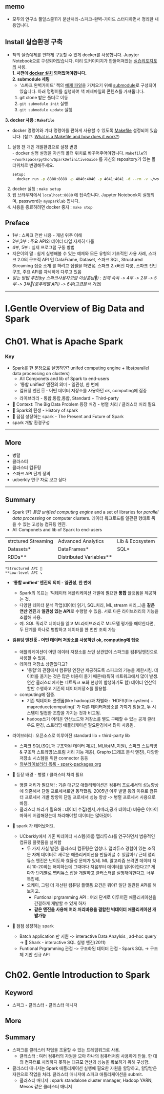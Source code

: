 ## memo
- 모두의 연구소 풀잎스쿨11기 분산처리-스파크-완벽-가이드 스터디하면서 정리한 내용입니다.

## Install 실습환경 구축
- 책의 실습예제를 편하게 구동할 수 있게 docker를 사용합니다. Jupyter Notebook으로 구성되어있습니다. 미리 도커이미지가 만들어져있는 [실습리포지토리](https://github.com/dream2globe/SparkDefinitiveGuide) 사용.  
**1. 사전에 [docker 설치](https://docs.docker.com/engine/install/) 되어있어야합니다.**  
**2. submodule 세팅**  
  - '스파크 완벽가이드' 책의 [예제 파일](https://github.com/FVBros/Spark-The-Definitive-Guide/tree/a1f81d09687c227c1401f11d5e7ef1a49651a6f9)을 가져오기 위해 [submodule](https://git-scm.com/book/en/v2/Git-Tools-Submodules)로 구성되어있습니다. 아래 명령어를 실행하여 책 예제파일의 콘텐츠를 가져옵니다. 
  1) git clone 받은 폴더로 이동  
  2) `git submodule init` 실행  
  3) `git submodule update` 실행 

**3. docker 사용 : `Makefile`**    
  - docker 명령어와 기타 명령어를 편하게 사용할 수 있도록 [Makefile](Makefile) 설정되어 있습니다. (참고. [What is a Makefile and how does it work?](https://opensource.com/article/18/8/what-how-makefile))  
  1) 실행 전 개인 개발환경으로 설정 변경  
    - docker 실행 설정을 자신의 폴더 위치로 바꾸어주어야합니다. `Makefile`의  `~/workspace/python/SparkDefinitiveGuide` 를 자신의 repository가 있는 폴더위치로 변경해주세요.  
      ```bash
      setup:
        docker run -p 8888:8888 -p 4040:4040 -p 4041:4041 -d --rm -v ~/workspace/python/SparkDefinitiveGuide:/home/jovyan/work --name my-spark-lab dream2globe/my-spark-env
      ```  
  2) docker 실행 : `make setup` 
  3) 웹 브라우저에서 `localhost:8888` 에 접속합니다. Jupyter Notebook이 실행되며, password는 `mysparklab` 입니다.  
  4) 사용을 종료하려면 docker 중지 : `make stop`


## Preface
- 1부 : 스파크 전반 내용 - 개념 위주 이해
- 2부,3부 : 주요 API와 데이터 타입 자세히 다룸
- 4부, 5부 : 실제 프로그램 구동 방법
- 지은이의 말 : 쉽게 실행해볼 수 있는 예제와 모든 유형의 기초적인 사용 사례, 스파크 2.0의 구조적 API 인 DataFrame, Dataset, 스파크 SQL, Structured Streaming 집중 소개 를 하려고 집필을 하였음. 스파크 2.x버전 다룸, 스파크 전반구조, 주요 API를 자세하게 다루고 있음
- *읽는 방법 추천(by 스파크사용자모임 이상훈님) : 전체 속독 -> 4부 -> 2부 -> 5부 -> 3부(로우레벨 API) -> 6부(고급분석 기법)*

---
# I.Gentle Overview of Big Data and Spark
# Ch01. What is Apache Spark
### Key
- Spark를 한 문장으로 설명하면? unifed computing engine + libs(parallel data processing on clusters)
  - All Componets and lib of Spark to end-users
  - '통합 unified' 엔진의 의미 - 일관성, 한 번에  
  - 컴퓨팅 엔진 🗄 - 어떤 데이터 저장소를 사용하던 ok, computing에 집중
  - 라이브러리 - 통합,통합,통합, Standard + Third-party
- 🥚 Context: The Big Data Problem 등장 배경 - 병렬 처리 / 클러스터 처리 필요
- 🐣 Spark의 탄생 - History of spark
- 🐥 점점 성장하는 spark - The Present and Future of Spark
- spark 개발 환경구성

---
## More
- 병렬
- 클러스터
- 클러스터 컴퓨팅
- 스파크 API 단계 정의 
- ucberkly 연구 자료 보고 싶다 

----
## Summary
- Spark 란? *통합 unified computing engine* and a set of libraries for *parallel data processing* on computer clusters. 데이터 워크로드를 일관된 형태로 묶을 수 있는 고성능 컴퓨팅 엔진.
- All Componets and lib of Spark to end-users  

| |  |  |  
|---|---|---|  
|strctured Streaming  | Advanced Analytics | Lib & Ecosystem |  
|Datasets*  | DataFrames* | SQL* |  
| RDDs** | Distributed Variables** |  |   

`*Structured API 🚙`  
`**Low-level API ↘️`  
- **'통합 unified' 엔진의 의미 - 일관성, 한 번에**
  - Spark의 목표는 '빅데이터 애플리케이션 개발에 필요한 **통합** 플랫폼을 제공하는 것. 
  - 다양한 데이터 분석 작업(데이터 읽기, SQL처리, ML,stream 처리,..)을 **같은 연산 엔진**과 **일관성 있는 API**로 수행할 수 있음. 서로 다른 라이브러리의 기능을 조합해 사용.
  - 예. SQL 쿼리로 데이터를 읽고 ML라이브러리로 ML모델 평가를 해야한다면, 두 단계를 하나로 병합하고 데이터를 한 번만 조회 가능
- **컴퓨팅 엔진 🗄 - 어떤 데이터 저장소를 사용하던 ok, computing에 집중**
  - 애플리케이션이 어떤 데이터 저장소를 쓰던 상관없이 스파크를 컴퓨팅엔진으로 사용할 수 있음. 
  - 데이터 저장소 상관없다고?
    - '통합'의 관점에서 컴퓨팅 엔진만 제공하도록 스파크의 기능을 제한시킴. 데이터를 옮기는 것은 많은 비용이 들기 때문에(특히 네트워크에서 많이 발생. 연산 클러스터에서는 네트워크 포화 현상이 발생하기도 함) 데이터 연산역할만 수행하고 기존의 데이터저장소를 활용함. 
  - computing에 집중.
    - 기존 빅데이터 플랫폼(like hadoop)과 차별화 : 'HDFS(file system) + mapreduce(computing)' 가 다른 데이터저장소를 가지기 힘들고, 두 시스템이 밀접한 조합을 가지는 것과 비교됨.
    - hadoop쓰기 어려운 연산노드와 저장소를 별도 구매할 수 있는 공개 클라우드 환경, 스트리밍 애플리케이션 필요환경에서 많이 사용됨. 

- 라이브러리 : 오픈소스로 이루어진 standard lib + third-party lib 
  - 스파크 SQL(SQL과 구조화된 데이터 제공), MLlib(ML지원), 스파크 스트리밍 & 구조적 스트리밍(스트림 처리 기능 제공), Graphx(그래프 분석 엔진), 다양한 저장소 시스템을 위한 connector 등등
  - [외부라이브러리 목록 - spark-packages.org](spark-packages.org)
- 🥚 등장 배경 - 병렬 / 클러스터 처리 필요
  - 병렬 처리가 필요해! : 기존 대규모 애플리케이션은 컴퓨터 프로세서의 성능향상에 의존해서 단일 프로세서로만 동작했음. 2005년 이후 발열 등의 이유로 컴퓨터 프로세서 개발 방향이 단일 프로세서 성능 향상 -> 병렬 프로세서 사용으로 바뀜. 
  - 클러스터 처리가 필요해 : 데이터 수집(센서,카메라,공개 데이터) 비용은 어마어마하게 저렴해졌는데 처리해야할 데이터는 많아졌어. 
- 🐣 spark 가 태어났어요. 
  - UCberkly에서 기존 빅데이터 시스템(하둡 맵리듀스)를 연구하면서 범용적인 컴퓨팅 플랫폼을 설계함
    - 두 가지 사실 발견: 클러스터 컴퓨팅은 엄청나. 맵리듀스 경험이 있는 조직은 자체 데이터로 새로운 애플리케이션을 만들어낼 수 있잖아! / 근데 맵리듀스 엔진은 난이도와 효율성 문제가 있네. ML 알고리즘 쓰려면 데이터 처리 10-20회는 해야하는데 그때마다 처음부터 데이터를 읽어야한다고? 게다가 단계별로 맵리듀스 잡을 개발하고 클러스터를 실행해야한다고. 너무 복잡해.
    - 오케이, 그럼 더 개선된 컴퓨팅 플랫폼 요건은 뭐야? 일단 일관된 API를 해보자고. 
      - Funtional prgramming API : 여러 단계로 이루어진 애플리케이션을 간결하게 개발할 수 있게 하자
      - **같은 엔진을 사용해 여러 처리비용을 결합한 빅데이터 애플리케이션 개발가능**
- 🐥 점점 성장하는 spark
  -  Batch application 만 지원 -> interactive Data Anaylsis , ad-hoc query -> 🦈 Shark - interactive SQL 실행 엔진(2011)
  - Funtional Prgramming 관점 -> 구조화된 데이터 관점 - Spark SQL -> 구조체 기반 신규 API

# Ch02. Gentle Introduction to Spark
## Keyword
- 스파크 - 클러스터 - 클러스터 매니저

## More

## Summary
- 스파크를 클러스터 작업을 조율할 수 있는 프레임워크로 사용. 
  - 클러스터 : 여러 컴퓨터의 자원을 모아 하나의 컴퓨터처럼 사용하게 만듦. 한 대의 컴퓨터로 처리하지 못하는 대규모 연산과 성능을 확보하기 위해 구성함. 
- 클러스터 매니저는 Spark 애플리케이션 실행에 필요한 자원을 할당하고, 할당받은 자원으로 작업을 처리. 클러스터 매니저에 스파크 애플리케이션을 submit. 
  - 클러스터 매니저 : spark standalone cluster manager, Hadoop YARN, Mesos 같은 클러스터 매니저





